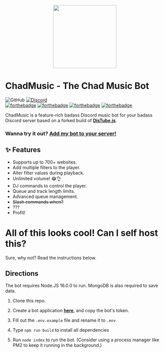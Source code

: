 <p align="center">
    <img align="center" width="200" height="200" src="https://images-ext-2.discordapp.net/external/E9HLR2Sflz6AA8Pv2Q4TtSD-lDUrN2ZNu3VN5jlXscs/https/media.discordapp.net/attachments/375453081631981568/808626634210410506/deejaytreefiddy.png">
</p>

# ChadMusic - The Chad Music Bot

![GitHub](https://img.shields.io/github/license/mickykun-ar/ChadMusic)
[![Discord](https://img.shields.io/discord/449606846697963531.svg?label=&logo=discord&logoColor=ffffff&color=7389D8&labelColor=6A7EC2)](https://discord.gg/qQuJ9YQ)  
[![forthebadge](https://forthebadge.com/images/badges/made-with-javascript.svg)](https://forthebadge.com)
[![forthebadge](https://forthebadge.com/images/badges/0-percent-optimized.svg)](https://forthebadge.com)
[![forthebadge](https://forthebadge.com/images/badges/fuck-it-ship-it.svg)](https://forthebadge.com)
[![forthebadge](https://forthebadge.com/images/badges/mom-made-pizza-rolls.svg)](https://forthebadge.com)

ChadMusic is a feature-rich badass Discord music bot for your badass Discord server based on a forked build of **[DisTube.js](https://distube.js.org)**.

### Wanna try it out? **[Add my bot to your server!](https://discord.com/api/oauth2/authorize?client_id=375450533114413056&permissions=1005972566&scope=applications.commands%20bot)**

## ✨ Features
* Supports up to 700+ websites.
* Add multiple filters to the player.
* Alter filter values during playback.
* Unlimited volume! 😂👌
* DJ commands to control the player.
* Queue and track length limits.
* Advanced queue management.
* ~~Slash commands when?~~
* ???
* Profit!

# All of this looks cool! Can I self host this?
Sure, why not? Read the instructions below.

## Directions
The bot requires Node.JS 16.0.0 to run.
MongoDB is also required to save data.
1. Clone this repo.
2. Create a bot application **[here](https://discord.com/developers)**, and copy the bot's token.
3. Fill out the `.env.example` file and rename it to `.env`
4. Type `npm run build` to install all dependencies 

5. Run `node index` to run the bot. (Consider using a process manager like PM2 to keep it running in the background.)

